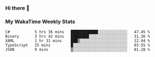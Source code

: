 ### Hi there 👋

<!--
**royschrauwen/royschrauwen** is a ✨ _special_ ✨ repository because its `README.md` (this file) appears on your GitHub profile.

Here are some ideas to get you started:

- 🔭 I’m currently working on ...
- 🌱 I’m currently learning ...
- 👯 I’m looking to collaborate on ...
- 🤔 I’m looking for help with ...
- 💬 Ask me about ...
- 📫 How to reach me: ...
- 😄 Pronouns: ...
- ⚡ Fun fact: ...
-->


### My WakaTime Weekly Stats
<!--START_SECTION:waka-->

```text
C#           5 hrs 36 mins   ████████████░░░░░░░░░░░░░   47.45 %
Binary       3 hrs 42 mins   ████████░░░░░░░░░░░░░░░░░   31.36 %
XAML         1 hr 31 mins    ███▒░░░░░░░░░░░░░░░░░░░░░   12.94 %
TypeScript   25 mins         █░░░░░░░░░░░░░░░░░░░░░░░░   03.55 %
JSON         9 mins          ▒░░░░░░░░░░░░░░░░░░░░░░░░   01.28 %
```

<!--END_SECTION:waka-->
